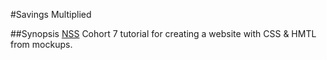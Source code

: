 #Savings Multiplied

##Synopsis
[NSS](www.nashvillesoftwareschool.com) Cohort 7 tutorial for creating a website with CSS & HMTL from mockups.
